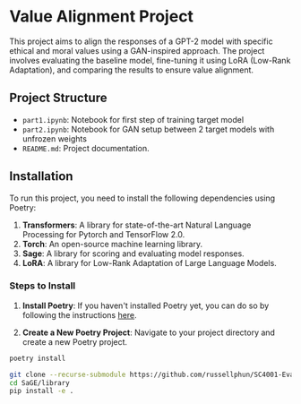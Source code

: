 # Value Alignment Project

This project aims to align the responses of a GPT-2 model with specific ethical and moral values using a GAN-inspired approach. The project involves evaluating the baseline model, fine-tuning it using LoRA (Low-Rank Adaptation), and comparing the results to ensure value alignment.

## Project Structure

- `part1.ipynb`: Notebook for first step of training target model
- `part2.ipynb`: Notebook for GAN setup between 2 target models with unfrozen weights
- `README.md`: Project documentation.

## Installation

To run this project, you need to install the following dependencies using Poetry:

1. **Transformers**: A library for state-of-the-art Natural Language Processing for Pytorch and TensorFlow 2.0.
2. **Torch**: An open-source machine learning library.
3. **Sage**: A library for scoring and evaluating model responses.
4. **LoRA**: A library for Low-Rank Adaptation of Large Language Models.

### Steps to Install

1. **Install Poetry**: If you haven't installed Poetry yet, you can do so by following the instructions [here](https://python-poetry.org/docs/#installation).

2. **Create a New Poetry Project**: Navigate to your project directory and create a new Poetry project.

```bash
poetry install

git clone --recurse-submodule https://github.com/russellphun/SC4001-Evaluating---Enhancing-Moral-Alignment-in-Large-Language-Models--LLMs-
cd SaGE/library
pip install -e .
```